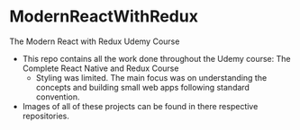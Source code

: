 # ModernReactWithRedux
The Modern React with Redux Udemy Course
- This repo contains all the work done throughout the Udemy course: The Complete React Native and Redux Course
  - Styling was limited. The main focus was on understanding the concepts and building small web apps following standard convention.
- Images of all of these projects can be found in there respective repositories.
